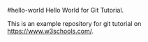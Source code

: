#hello-world
Hello World for Git Tutorial.

This is an example repository for git tutorial on https://www.w3schools.com/.

